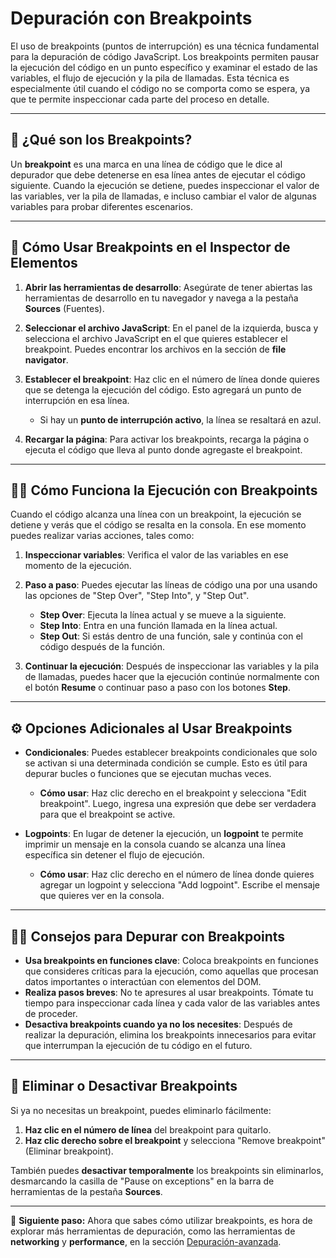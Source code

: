# Depuración con Breakpoints

El uso de breakpoints (puntos de interrupción) es una técnica fundamental para la depuración de código JavaScript. Los breakpoints permiten pausar la ejecución del código en un punto específico y examinar el estado de las variables, el flujo de ejecución y la pila de llamadas. Esta técnica es especialmente útil cuando el código no se comporta como se espera, ya que te permite inspeccionar cada parte del proceso en detalle.

---

## 🛑 ¿Qué son los Breakpoints?

Un **breakpoint** es una marca en una línea de código que le dice al depurador que debe detenerse en esa línea antes de ejecutar el código siguiente. Cuando la ejecución se detiene, puedes inspeccionar el valor de las variables, ver la pila de llamadas, e incluso cambiar el valor de algunas variables para probar diferentes escenarios.

---

## 🧩 Cómo Usar Breakpoints en el Inspector de Elementos

1. **Abrir las herramientas de desarrollo**: Asegúrate de tener abiertas las herramientas de desarrollo en tu navegador y navega a la pestaña **Sources** (Fuentes).
   
2. **Seleccionar el archivo JavaScript**: En el panel de la izquierda, busca y selecciona el archivo JavaScript en el que quieres establecer el breakpoint. Puedes encontrar los archivos en la sección de **file navigator**.

3. **Establecer el breakpoint**: Haz clic en el número de línea donde quieres que se detenga la ejecución del código. Esto agregará un punto de interrupción en esa línea.
   
   - Si hay un **punto de interrupción activo**, la línea se resaltará en azul.
   
4. **Recargar la página**: Para activar los breakpoints, recarga la página o ejecuta el código que lleva al punto donde agregaste el breakpoint.

---

## 🚶‍♂️ Cómo Funciona la Ejecución con Breakpoints

Cuando el código alcanza una línea con un breakpoint, la ejecución se detiene y verás que el código se resalta en la consola. En ese momento puedes realizar varias acciones, tales como:

1. **Inspeccionar variables**: Verifica el valor de las variables en ese momento de la ejecución.
2. **Paso a paso**: Puedes ejecutar las líneas de código una por una usando las opciones de "Step Over", "Step Into", y "Step Out".
   
   - **Step Over**: Ejecuta la línea actual y se mueve a la siguiente.
   - **Step Into**: Entra en una función llamada en la línea actual.
   - **Step Out**: Si estás dentro de una función, sale y continúa con el código después de la función.

3. **Continuar la ejecución**: Después de inspeccionar las variables y la pila de llamadas, puedes hacer que la ejecución continúe normalmente con el botón **Resume** o continuar paso a paso con los botones **Step**.

---

## ⚙️ Opciones Adicionales al Usar Breakpoints

- **Condicionales**: Puedes establecer breakpoints condicionales que solo se activan si una determinada condición se cumple. Esto es útil para depurar bucles o funciones que se ejecutan muchas veces.

   - **Cómo usar**: Haz clic derecho en el breakpoint y selecciona "Edit breakpoint". Luego, ingresa una expresión que debe ser verdadera para que el breakpoint se active.

- **Logpoints**: En lugar de detener la ejecución, un **logpoint** te permite imprimir un mensaje en la consola cuando se alcanza una línea específica sin detener el flujo de ejecución.

   - **Cómo usar**: Haz clic derecho en el número de línea donde quieres agregar un logpoint y selecciona "Add logpoint". Escribe el mensaje que quieres ver en la consola.

---

## 🧑‍💻 Consejos para Depurar con Breakpoints

- **Usa breakpoints en funciones clave**: Coloca breakpoints en funciones que consideres críticas para la ejecución, como aquellas que procesan datos importantes o interactúan con elementos del DOM.
- **Realiza pasos breves**: No te apresures al usar breakpoints. Tómate tu tiempo para inspeccionar cada línea y cada valor de las variables antes de proceder.
- **Desactiva breakpoints cuando ya no los necesites**: Después de realizar la depuración, elimina los breakpoints innecesarios para evitar que interrumpan la ejecución de tu código en el futuro.

---

## 🔄 Eliminar o Desactivar Breakpoints

Si ya no necesitas un breakpoint, puedes eliminarlo fácilmente:

1. **Haz clic en el número de línea** del breakpoint para quitarlo.
2. **Haz clic derecho sobre el breakpoint** y selecciona "Remove breakpoint" (Eliminar breakpoint).

También puedes **desactivar temporalmente** los breakpoints sin eliminarlos, desmarcando la casilla de "Pause on exceptions" en la barra de herramientas de la pestaña **Sources**.

---

🎯 **Siguiente paso:** Ahora que sabes cómo utilizar breakpoints, es hora de explorar más herramientas de depuración, como las herramientas de **networking** y **performance**, en la sección [Depuración-avanzada](../../depuracion-avanzada/Depuracion-avanzada.md).

